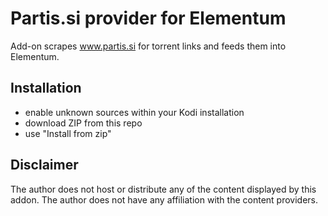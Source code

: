 # Partis.si provider for Elementum

Add-on scrapes www.partis.si for torrent links and feeds them into Elementum.

## Installation

* enable unknown sources within your Kodi installation
* download ZIP from this repo
* use "Install from zip"

## Disclaimer

The author does not host or distribute any of the content displayed by this addon. The author does not have any affiliation with the content providers.